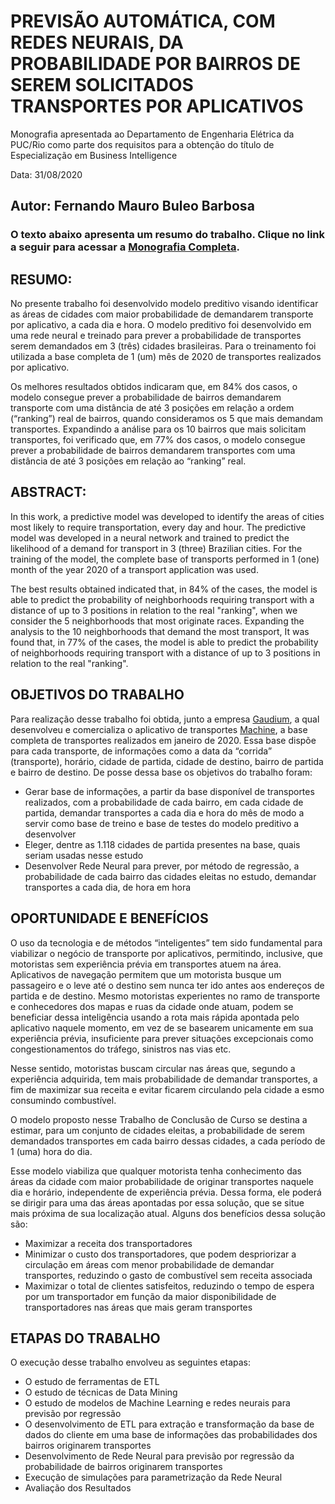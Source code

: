 # PREVISÃO AUTOMÁTICA, COM REDES NEURAIS, DA PROBABILIDADE POR BAIRROS DE SEREM SOLICITADOS TRANSPORTES POR APLICATIVOS

Monografia apresentada ao Departamento de Engenharia Elétrica da PUC/Rio como parte dos requisitos para a obtenção do título de Especialização em Business Intelligence

Data: 31/08/2020

## Autor: Fernando Mauro **Buleo** Barbosa

### O texto abaixo apresenta um resumo do trabalho. Clique no link a seguir para acessar a [Monografia Completa](https://github.com/buleo/TCCTeste/blob/main/BI-Master-Monografia-final%20-FMBB.pdf).

## RESUMO:
No presente trabalho foi desenvolvido modelo preditivo visando identificar as áreas de cidades com maior probabilidade de demandarem transporte por aplicativo, a cada dia e hora. O modelo preditivo foi desenvolvido em uma rede neural e treinado para prever a probabilidade de transportes serem demandados em 3 (três) cidades brasileiras. Para o treinamento foi utilizada a base completa de 1 (um) mês de 2020 de transportes realizados por aplicativo. 

Os melhores resultados obtidos indicaram que, em 84% dos casos, o modelo consegue prever a probabilidade de bairros demandarem transporte com uma distância de até 3 posições em relação a ordem (“ranking”) real de bairros, quando consideramos os 5 que mais demandam transportes. Expandindo a análise para os 10 bairros que mais solicitam transportes, foi verificado que, em 77% dos casos, o modelo consegue prever a probabilidade de bairros demandarem transportes com uma distância de até 3 posições em relação ao “ranking” real.


## ABSTRACT:
In this work, a predictive model was developed to identify the areas of cities most likely to require transportation, every day and hour. The predictive model was developed in a neural network and trained to predict the likelihood of a demand for transport in 3 (three) Brazilian cities. For the training of the model, the complete base of transports performed in 1 (one) month of the year 2020 of a transport application was used.

The best results obtained indicated that, in 84% of the cases, the model is able to predict the probability of neighborhoods requiring transport with a distance of up to 3 positions in relation to the real "ranking", when we consider the 5 neighborhoods that most originate races. Expanding the analysis to the 10 neighborhoods that demand the most transport, It was found that, in 77% of the cases, the model is able to predict the probability of neighborhoods requiring transport with a distance of up to 3 positions in relation to the real "ranking".

## OBJETIVOS DO TRABALHO
Para realização desse trabalho foi obtida, junto a empresa [Gaudium](https://gaudium.global/), a qual desenvolveu e comercializa o aplicativo de transportes [Machine](https://machine.global/), a base completa de transportes realizados em janeiro de 2020. Essa base dispõe para cada transporte, de informações como a data da “corrida” (transporte), horário, cidade de partida, cidade de destino, bairro de partida e bairro de destino. De posse dessa base os objetivos do trabalho foram: 
  -	Gerar base de informações, a partir da base disponível de transportes realizados, com a probabilidade de cada bairro, em cada cidade de partida, demandar transportes a cada dia e hora do mês de modo a servir como base de treino e base de testes do modelo preditivo a desenvolver
  -	Eleger, dentre as 1.118 cidades de partida presentes na base, quais seriam usadas nesse estudo
  -	Desenvolver Rede Neural para prever, por método de regressão, a probabilidade de cada bairro das cidades eleitas no estudo, demandar transportes a cada dia, de hora em hora
  
## OPORTUNIDADE E BENEFÍCIOS 

O uso da tecnologia e de métodos “inteligentes” tem sido fundamental para viabilizar o negócio de transporte por aplicativos, permitindo, inclusive, que motoristas sem experiência prévia em transportes atuem na área. Aplicativos de navegação permitem que um motorista busque um passageiro e o leve até o destino sem nunca ter ido antes aos endereços de partida e de destino. Mesmo motoristas experientes no ramo de transporte e conhecedores dos mapas e ruas da cidade onde atuam, podem se beneficiar dessa inteligência usando a rota mais rápida apontada pelo aplicativo naquele momento, em vez de se basearem unicamente em sua experiência prévia, insuficiente para prever situações excepcionais como congestionamentos do tráfego, sinistros nas vias etc. 

Nesse sentido, motoristas buscam circular nas áreas que, segundo a experiência adquirida, tem mais probabilidade de demandar transportes, a fim de maximizar sua receita e evitar ficarem circulando pela cidade a esmo consumindo combustível. 

O modelo proposto nesse Trabalho de Conclusão de Curso se destina a estimar, para um conjunto de cidades eleitas, a probabilidade de serem demandados transportes em cada bairro dessas cidades, a cada período de 1 (uma) hora do dia. 

Esse modelo viabiliza que qualquer motorista tenha conhecimento das áreas da cidade com maior probabilidade de originar transportes naquele dia e horário, independente de experiência prévia. Dessa forma, ele poderá se dirigir para uma das áreas apontadas por essa solução, que se situe mais próxima de sua localização atual. 
Alguns dos benefícios dessa solução são:
  - Maximizar a receita dos transportadores
  -	Minimizar o custo dos transportadores, que podem despriorizar a circulação em áreas com menor probabilidade de demandar transportes, reduzindo o gasto de combustível sem receita associada
  -	Maximizar o total de clientes satisfeitos, reduzindo o tempo de espera por um transportador em função da maior disponibilidade de transportadores nas áreas que mais geram transportes


## ETAPAS DO TRABALHO
O execução desse trabalho envolveu as seguintes etapas:
  - O estudo de ferramentas de ETL
  -	O estudo de técnicas de Data Mining
  -	O estudo de modelos de Machine Learning e redes neurais para previsão por regressão
  -	O desenvolvimento de ETL para extração e transformação da base de dados do cliente em uma base de informações das probabilidades dos bairros originarem transportes
  -	Desenvolvimento de Rede Neural para previsão por regressão da probabilidade de bairros originarem transportes
  -	Execução de simulações para parametrização da Rede Neural
  -	Avaliação dos Resultados

